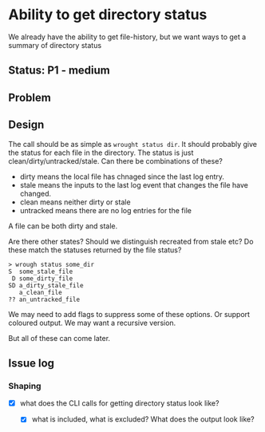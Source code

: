 # Ability to get directory status

We already have the ability to get file-history, but we want ways to get a summary of
directory status

## Status: P1 - medium

## Problem

## Design

The call should be as simple as `wrought status dir`.
It should probably give the status for each file in the directory.
The status is just clean/dirty/untracked/stale.
Can there be combinations of these?

* dirty means the local file has chnaged since the last log entry.
* stale means the inputs to the last log event that changes the file have changed.
* clean means neither dirty or stale
* untracked means there are no log entries for the file

A file can be both dirty and stale.

Are there other states? Should we distinguish recreated from stale etc?
Do these match the statuses returned by the file status?


```
> wrough status some_dir
S  some_stale_file
 D some_dirty_file
SD a_dirty_stale_file
   a_clean_file
?? an_untracked_file
```

We may need to add flags to suppress some of these options. Or support coloured output.
We may want a recursive version.

But all of these can come later.

## Issue log

### Shaping

* [X] what does the CLI calls for getting directory status look like?
  * [X] what is included, what is excluded? What does the output look like?


